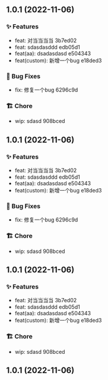 ## 1.0.1 (2022-11-06)


### ✨ Features

* feat: 对当当当当 3b7ed02
* feat: sdasdasddd edb05d1
* feat(aa): dsadasdasd e504343
* feat(custom): 新增一个bug e18ded3


### 🐛 Bug Fixes

* fix: 修复一个bug 6296c9d


### 🏗 Chore

* wip: sdasd 908bced


## 1.0.1 (2022-11-06)


### ✨ Features

* feat: 对当当当当 3b7ed02
* feat: sdasdasddd edb05d1
* feat(aa): dsadasdasd e504343
* feat(custom): 新增一个bug e18ded3


### 🐛 Bug Fixes

* fix: 修复一个bug 6296c9d


### 🏗 Chore

* wip: sdasd 908bced


## 1.0.1 (2022-11-06)


### ✨ Features

* feat: 对当当当当 3b7ed02
* feat: sdasdasddd edb05d1
* feat(aa): dsadasdasd e504343
* feat(custom): 新增一个bug e18ded3


### 🏗 Chore

* wip: sdasd 908bced


## 1.0.1 (2022-11-06)



